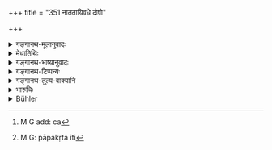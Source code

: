 +++
title = "351 नाततायिवधे दोषो"

+++

<details><summary>गङ्गानथ-मूलानुवादः</summary>

No evil of any kind accrues to the slayer for killing a desperado, either openly or secretly; as it is only Fury recoiling upon Fury.—(361)
</details>

<details><summary>मेधातिथिः</summary>

**न कश्चन** इति- नाधर्मो न दण्डो न प्रायश्चित्तम् इति । **प्रकाशं** जनसमक्षम्, **अप्रकाशं** विषादिदानेन येन केनचिद् उपायेन । **मन्युः** क्रोधाभिमानिदेवता, असौ **मन्युम् ऋच्छति** । नात्र हन्तृहन्तव्यभावो ऽस्ति । पुरुषयोर् अर्थ आततायिक्रोध इतरेण हन्यत इत्य् अर्थवादो ऽयं । यथा प्रतिग्रहकामः "को मह्यं ददातु, नाहं प्रतिग्रहीता, न त्वं दाता, ततश् च कुतः प्रतिग्रहदोषो माम" एवम् अत्रापि । इह साहसिके दण्डो नाम्नातः । स दण्डपारुष्ये[^१८२] द्रष्टव्यः । इह त्व् अधिकतरः, यत उक्तम् "विज्ञेयः पापकृत्तमः" (म्ध् ८.३४५) इति[^१८३] ॥ ८.३५१ ॥


[^१८३]:
     M G: pāpakṛta iti


[^१८२]:
     M G add: ca
</details>

<details><summary>गङ्गानथ-भाष्यानुवादः</summary>

‘*No evil of any kind*’—*i.e*., no sin, no punishment, no expiatory rites.

‘*Openly*’—in the presence of other people;—‘*secretly*’ by administering poison, etc.;—*i.e*., by whatever means.

‘*Fury*’—the deity of anger—‘*recoils upon Fury*’;—so that there is no relation of ‘slayer’ and ‘slain’ between the two *persons*; since it is the desperado’s *anger* that is killed by the *anger* of the other person.

‘This is purely declamatory; being analogous to the following speech of the person who is seeking for gifts and says—‘Who will give to me? I am not the *receiver*, nor you the *giver*; so that there would be nothing wrong in the acceptance of the gift.’

In connection with the desperado mentioned in this text, the author has not laid down any penalties that should be indicted upon him for committing an act of violence. That has got to be found in the section on ‘Hurt’; it is something over and above it that has been laid down here, in view of his being the ‘worst offender’; as said above (345).—(351)
</details>

<details><summary>गङ्गानथ-टिप्पन्यः</summary>

This verse is quoted in *Mitākṣarā* (2.286) as permitting the wielding of weapons by the Brāhmaṇas;—in *Nītimayūkha* (p. 77);—and in
*Prāyaścittaviveka* (p. 60), which explains the last clause to mean that
‘the case is not that of one man killing another, but the animosity of one man (the killer) destroying the animosity of another (the killed);’ it adds Vaśiṣṭha’s definition of the *ātatāyin*—‘one who sets fire to houses, or administers poison, or who is going to strike with a weapon, or who robs one of his property, or who takes forcible possession of one’s fields, or of one’s wife,—these six are *ātatāyins*.’
</details>

<details><summary>गङ्गानथ-तुल्य-वाक्यानि</summary>

**(verses 8.350-351)  
**

See Comparative notes for [Verse 8.350].
</details>

<details><summary>भारुचिः</summary>

मन्युः क्रोधो वध्यस्य, तं घातकमन्युः क्रोध ऋच्छति निवर्तयति । साहसप्रशंसार्थं चेदं श्लोकद्वयम् । तत्प्रशंसा च राजदण्डनिवृत्त्यर्था । एवं चास्यानेनाततायिवधे राजदण्डाभाववत् प्रत्यवायाभावो ऽपि गम्यते । तथा च व्यासो भीष्मजामदग्न्यरामसंवादे-



> यो हन्यात् समरे क्रुद्धो युद्ध्यन्तम् अपलायिनम् ।   
> ब्रह्महत्या न तस्यास्ति इति दर्मेषु निश्चयः ॥ इति ।

ईषत्प्रत्यवायायान्ये ऽत्रातत्यिनो गुर्वादयो ऽपि वध्या भवन्तीति शिष्टानाम् अप्य् आततायिनां वधम् इच्छन्ति । अपरे हीनाततायिवधं निर्विकल्पं मन्यन्ते, समे तु विकल्प आत्मनः परस्य वा विशिष्टे आत्मत्यागद एवाकुशलारम्भसामर्थाद् इति । तद् एतद् यथासंभवम् उक्तपरिहारं पूर्वश्लोकविवरण एवेति । साहसस्य च प्रतिषेध एवात्र श्रूयते, न तु दण्डविधिः कश्चिद्, यतः अल्पमध्यमोत्तमापराधेषु साहसिकस्य यथाक्रमं प्रथममध्यमोत्तमसाहसदण्डा एव यथापरिभाषिताः स्युः । अथ वा स्तेयसादृश्यात् साहसिके ऽपि तस्यानुक्तो ऽपि सामर्थ्यात् स्तेयदण्डविकल्पः स्याद् इति ॥ ८.३५० ॥
</details>

<details><summary>Bühler</summary>

351	By killing an assassin the slayer incurs no guilt, whether (he does it) publicly or secretly; in that case fury recoils upon fury.
</details>
